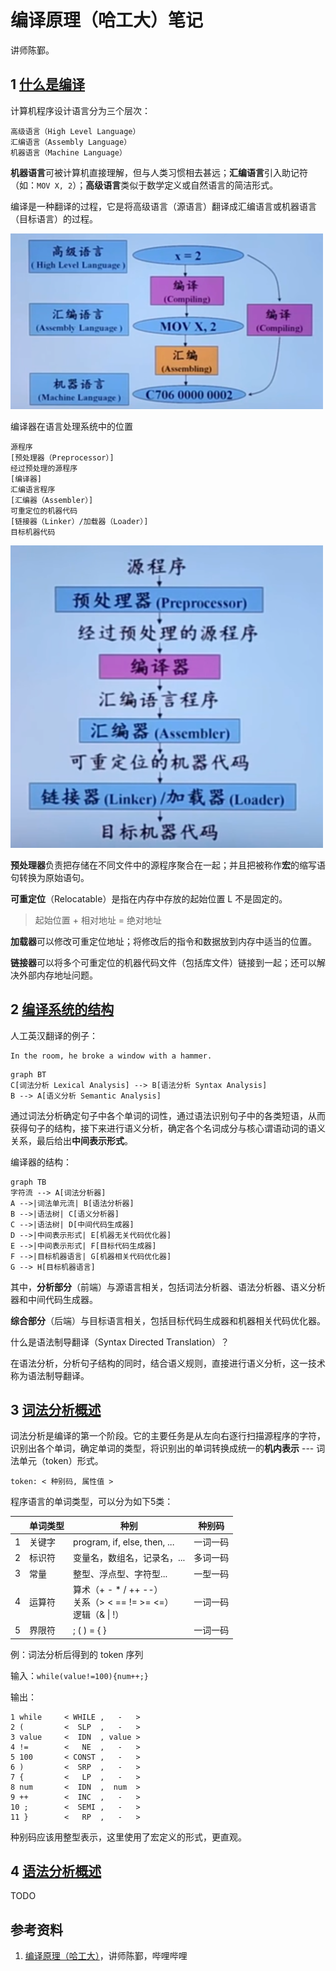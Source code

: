 # 编译原理（哈工大）笔记

讲师陈鄞。

## 1 [什么是编译](https://www.bilibili.com/video/BV1zW411t7YE?p=1)

计算机程序设计语言分为三个层次：

```
高级语言（High Level Language）
汇编语言（Assembly Language）
机器语言（Machine Language）
```

**机器语言**可被计算机直接理解，但与人类习惯相去甚远；**汇编语言**引入助记符（如：`MOV X, 2`）；**高级语言**类似于数学定义或自然语言的简洁形式。

编译是一种翻译的过程，它是将高级语言（源语言）翻译成汇编语言或机器语言（目标语言）的过程。

![编译过程](./img/hit0.png)

编译器在语言处理系统中的位置

```
源程序
[预处理器（Preprocessor）]
经过预处理的源程序
[编译器]
汇编语言程序
[汇编器（Assembler）]
可重定位的机器代码
[链接器（Linker）/加载器（Loader）]
目标机器代码
```

![编译器的位置](./img/hit1.png)

**预处理器**负责把存储在不同文件中的源程序聚合在一起；并且把被称作**宏**的缩写语句转换为原始语句。

**可重定位**（Relocatable）是指在内存中存放的起始位置 L 不是固定的。

> 起始位置 + 相对地址 = 绝对地址

**加载器**可以修改可重定位地址；将修改后的指令和数据放到内存中适当的位置。

**链接器**可以将多个可重定位的机器代码文件（包括库文件）链接到一起；还可以解决外部内存地址问题。

## 2 [编译系统的结构](https://www.bilibili.com/video/BV1zW411t7YE?p=2)

人工英汉翻译的例子：

```
In the room, he broke a window with a hammer.
```

```mermaid
graph BT
C[词法分析 Lexical Analysis] --> B[语法分析 Syntax Analysis]
B --> A[语义分析 Semantic Analysis]

```

通过词法分析确定句子中各个单词的词性，通过语法识别句子中的各类短语，从而获得句子的结构，接下来进行语义分析，确定各个名词成分与核心谓语动词的语义关系，最后给出**中间表示形式**。

编译器的结构：

```mermaid
graph TB
字符流 --> A[词法分析器]
A -->|词法单元流| B[语法分析器]
B -->|语法树| C[语义分析器]
C -->|语法树| D[中间代码生成器]
D -->|中间表示形式| E[机器无关代码优化器]
E -->|中间表示形式| F[目标代码生成器]
F -->|目标机器语言| G[机器相关代码优化器]
G --> H[目标机器语言]
```

其中，**分析部分**（前端）与源语言相关，包括词法分析器、语法分析器、语义分析器和中间代码生成器。

**综合部分**（后端）与目标语言相关，包括目标代码生成器和机器相关代码优化器。

什么是语法制导翻译（Syntax Directed Translation）？

在语法分析，分析句子结构的同时，结合语义规则，直接进行语义分析，这一技术称为语法制导翻译。

## 3 [词法分析概述](https://www.bilibili.com/video/BV1zW411t7YE?p=3)

词法分析是编译的第一个阶段。它的主要任务是从左向右逐行扫描源程序的字符，识别出各个单词，确定单词的类型，将识别出的单词转换成统一的**机内表示** --- 词法单元（token）形式。

```
token: < 种别码, 属性值 >
```

程序语言的单词类型，可以分为如下5类：

|  | 单词类型 | 种别 | 种别码 |
| --- | --- | --- | --- |
| 1 | 关键字 | program, if, else, then, ... |   一词一码 |
| 2 | 标识符 | 变量名，数组名，记录名，...|         多词一码 |
| 3 | 常量   | 整型、浮点型、字符型... |           一型一码 |
| 4 | 运算符 | 算术（+ - * / ++ --）<br> 关系（> < == != >= <=）<br>逻辑（& \| !）| 一词一码 |
| 5 | 界限符 | ; ( ) = { } |                    一词一码 |

例：词法分析后得到的 token 序列

输入：`while(value!=100){num++;}`

输出：

```
1 while     < WHILE ,   -   >
2 (         <  SLP  ,   -   >
3 value     <  IDN  , value >
4 !=        <   NE  ,   -   >
5 100       < CONST ,   -   >
6 )         <  SRP  ,   -   >
7 {         <   LP  ,   -   >
8 num       <  IDN  ,  num  >
9 ++        <  INC  ,   -   >
10 ;        <  SEMI ,   -   >
11 }        <   RP  ,   -   >
```

种别码应该用整型表示，这里使用了宏定义的形式，更直观。

## 4 [语法分析概述](https://www.bilibili.com/video/BV1zW411t7YE?p=4)

TODO

## 参考资料

1. [编译原理（哈工大）](https://www.bilibili.com/video/BV1zW411t7YE?p=1)，讲师陈鄞，哔哩哔哩